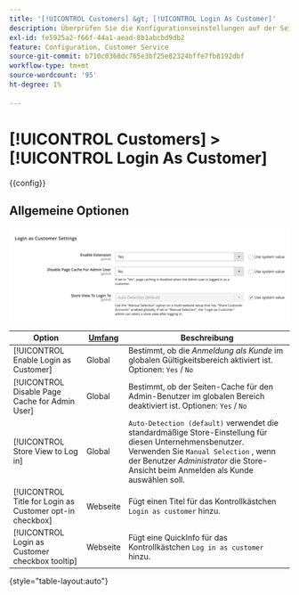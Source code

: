 ```yaml
---
title: '[!UICONTROL Customers] &gt; [!UICONTROL Login As Customer]'
description: Überprüfen Sie die Konfigurationseinstellungen auf der Seite [!UICONTROL Customers] &gt; [!UICONTROL Login As Customer] des Commerce-Administrators.
exl-id: fe5925a2-f66f-44a1-aead-8b1abcbd9db2
feature: Configuration, Customer Service
source-git-commit: b710c0368dc765e3bf25e82324bffe7fb8192dbf
workflow-type: tm+mt
source-wordcount: '95'
ht-degree: 1%

---
```


# [!UICONTROL Customers] > [!UICONTROL Login As Customer]

{{config}}

## Allgemeine Optionen

![Als Kunde anmelden - Allgemeine Optionen](./assets/login-as-customer.png)<!-- zoom -->

<!-- [Login As Customer - General Options](https://docs.magento.com/user-guide/customers/login-as-customer.html#enable-the-feature) -->

| Option | [Umfang](../../getting-started/websites-stores-views.md#scope-settings) | Beschreibung |
|-- | -- | -- |
| [!UICONTROL Enable Login as Customer] | Global | Bestimmt, ob die _Anmeldung als Kunde_ im globalen Gültigkeitsbereich aktiviert ist. Optionen: `Yes` / `No` |
| [!UICONTROL Disable Page Cache for Admin User] | Global | Bestimmt, ob der Seiten-Cache für den Admin-Benutzer im globalen Bereich deaktiviert ist. Optionen: `Yes` / `No` |
| [!UICONTROL Store View to Log in] | Global | `Auto-Detection (default)` verwendet die standardmäßige Store-Einstellung für diesen Unternehmensbenutzer. Verwenden Sie `Manual Selection` , wenn der Benutzer _Administrator_ die Store-Ansicht beim Anmelden als Kunde auswählen soll. |
| [!UICONTROL Title for Login as Customer opt-in checkbox] | Webseite | Fügt einen Titel für das Kontrollkästchen `Login as customer` hinzu. |
| [!UICONTROL Login as Customer checkbox tooltip] | Webseite | Fügt eine QuickInfo für das Kontrollkästchen `Log in as customer` hinzu. |

{style="table-layout:auto"}
